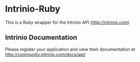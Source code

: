 # Intrinio-Ruby
This is a Ruby wrapper for the Intrinio API (http://intrinio.com)

## Intrinio Documentation
Please register your application and view their documentation at http://community.intrinio.com/docs/api/

